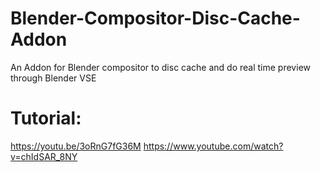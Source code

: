 # Blender-Compositor-Disc-Cache-Addon
An Addon for Blender compositor to disc cache and do real time preview through Blender VSE

# Tutorial: 
https://youtu.be/3oRnG7fG36M
https://www.youtube.com/watch?v=chIdSAR_8NY

